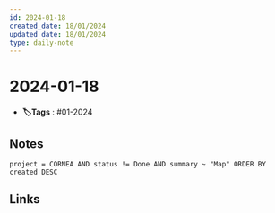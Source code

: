```yaml
---
id: 2024-01-18
created_date: 18/01/2024
updated_date: 18/01/2024
type: daily-note
---
```


# 2024-01-18
- **🏷️Tags** : #01-2024  

## Notes


`project = CORNEA AND status != Done AND summary ~ "Map" ORDER BY created DESC `


## Links
